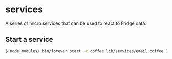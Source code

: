 services
========

A series of micro services that can be used to react to Fridge data.

Start a service
-----

```bash
$ node_modules/.bin/forever start -c coffee lib/services/email.coffee 3000
```
